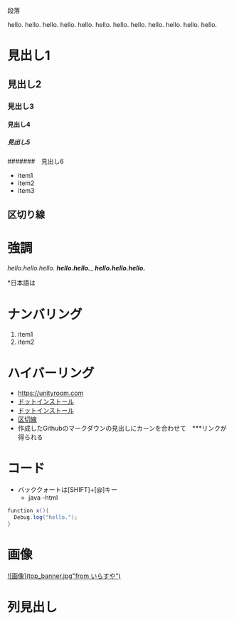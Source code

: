 段落

hello. hello. hello. hello.
hello. hello. hello. hello.
hello. hello. hello. hello.

# 見出し1
## 見出し2
### 見出し3
#### 見出し4
##### 見出し5
#######　見出し6


- item1
- item2
- item3

## 区切り線


# 強調
*hello.hello.hello.*
___hello.hello.____
***hello.hello.hello.***

*日本語は
# ナンバリング
1. item1
2. item2
# ハイバーリング
- https://unityroom.com
- [ドットインストール](https:dotinstall.com)
- [ドットインストール](https:dotinstall.com "動画学習サイト")
- [区切線](https:github.com/dat19/md-rensyu#切り線)
- 作成したGithubのマークダウンの見出しにカーンを合わせて　***リンクが得られる
# コード
- バッククォートは[SHIFT]+[@]キー
   - java
     -html

```cs
function x(){
  Debug.log("hello.");
}
```
# 画像
[![画像](top_banner.jpg"from いらすや")](https://www.irasutoya.com/)
# 列見出し
